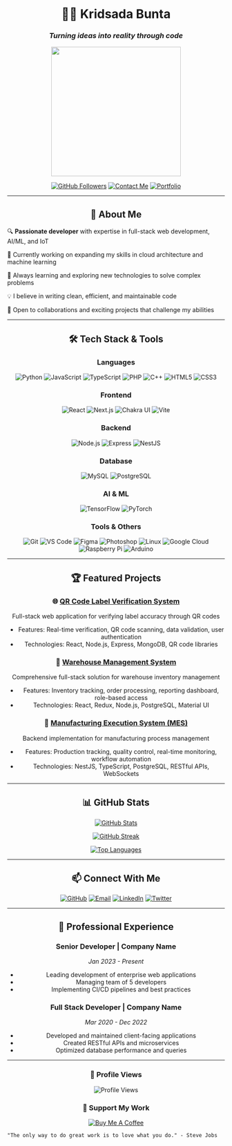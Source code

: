 <div align="center">
  
# 👨‍💻 Kridsada Bunta

### _Turning ideas into reality through code_

<img src="https://files.oaiusercontent.com/file-U659BwSVebEN7aMLfBS0bKrO?se=2024-08-02T09%3A51%3A08Z&sp=r&sv=2023-11-03&sr=b&rscc=max-age%3D604800%2C%20immutable%2C%20private&rscd=attachment%3B%20filename%3Da47b2684-4158-45cc-8917-d01c1d4ed9fd.webp&sig=sJJWEvp9KoBKTG8jPb4ybYYPcGyDkTjaPoWS1YW5%2Bus%3D" width="300" />

[![GitHub Followers](https://img.shields.io/github/followers/kridsadaa?logo=github&style=for-the-badge&color=0891b2&labelColor=1c1917)](https://github.com/kridsadaa)
[![Contact Me](https://img.shields.io/badge/-Contact%20Me-EA4335?style=for-the-badge&logo=gmail&logoColor=white)](mailto:kridsadabunta@gmail.com)
[![Portfolio](https://img.shields.io/badge/-Portfolio-6366F1?style=for-the-badge&logo=react&logoColor=white)](https://github.com/kridsadaa)

</div>

---

<div align="center">

## 🚀 About Me

</div>

🔍 **Passionate developer** with expertise in full-stack web development, AI/ML, and IoT

💼 Currently working on expanding my skills in cloud architecture and machine learning

🌱 Always learning and exploring new technologies to solve complex problems

💡 I believe in writing clean, efficient, and maintainable code

🤝 Open to collaborations and exciting projects that challenge my abilities

---

<div align="center">

## 🛠️ Tech Stack & Tools

### Languages
![Python](https://img.shields.io/badge/-Python-3776AB?style=flat-square&logo=python&logoColor=white)
![JavaScript](https://img.shields.io/badge/-JavaScript-F7DF1E?style=flat-square&logo=javascript&logoColor=black)
![TypeScript](https://img.shields.io/badge/-TypeScript-3178C6?style=flat-square&logo=typescript&logoColor=white)
![PHP](https://img.shields.io/badge/-PHP-777BB4?style=flat-square&logo=php&logoColor=white)
![C++](https://img.shields.io/badge/-C++-00599C?style=flat-square&logo=cplusplus&logoColor=white)
![HTML5](https://img.shields.io/badge/-HTML5-E34F26?style=flat-square&logo=html5&logoColor=white)
![CSS3](https://img.shields.io/badge/-CSS3-1572B6?style=flat-square&logo=css3&logoColor=white)

### Frontend
![React](https://img.shields.io/badge/-React-61DAFB?style=flat-square&logo=react&logoColor=black)
![Next.js](https://img.shields.io/badge/-Next.js-000000?style=flat-square&logo=nextdotjs&logoColor=white)
![Chakra UI](https://img.shields.io/badge/-Chakra_UI-319795?style=flat-square&logo=chakraui&logoColor=white)
![Vite](https://img.shields.io/badge/-Vite-646CFF?style=flat-square&logo=vite&logoColor=white)

### Backend
![Node.js](https://img.shields.io/badge/-Node.js-339933?style=flat-square&logo=nodedotjs&logoColor=white)
![Express](https://img.shields.io/badge/-Express-000000?style=flat-square&logo=express&logoColor=white)
![NestJS](https://img.shields.io/badge/-NestJS-E0234E?style=flat-square&logo=nestjs&logoColor=white)

### Database
![MySQL](https://img.shields.io/badge/-MySQL-4479A1?style=flat-square&logo=mysql&logoColor=white)
![PostgreSQL](https://img.shields.io/badge/-PostgreSQL-4169E1?style=flat-square&logo=postgresql&logoColor=white)

### AI & ML
![TensorFlow](https://img.shields.io/badge/-TensorFlow-FF6F00?style=flat-square&logo=tensorflow&logoColor=white)
![PyTorch](https://img.shields.io/badge/-PyTorch-EE4C2C?style=flat-square&logo=pytorch&logoColor=white)

### Tools & Others
![Git](https://img.shields.io/badge/-Git-F05032?style=flat-square&logo=git&logoColor=white)
![VS Code](https://img.shields.io/badge/-VS_Code-007ACC?style=flat-square&logo=visualstudiocode&logoColor=white)
![Figma](https://img.shields.io/badge/-Figma-F24E1E?style=flat-square&logo=figma&logoColor=white)
![Photoshop](https://img.shields.io/badge/-Photoshop-31A8FF?style=flat-square&logo=adobephotoshop&logoColor=white)
![Linux](https://img.shields.io/badge/-Linux-FCC624?style=flat-square&logo=linux&logoColor=black)
![Google Cloud](https://img.shields.io/badge/-Google_Cloud-4285F4?style=flat-square&logo=googlecloud&logoColor=white)
![Raspberry Pi](https://img.shields.io/badge/-Raspberry_Pi-A22846?style=flat-square&logo=raspberrypi&logoColor=white)
![Arduino](https://img.shields.io/badge/-Arduino-00979D?style=flat-square&logo=arduino&logoColor=white)

</div>

---

<div align="center">

## 🏆 Featured Projects

### 🌐 [QR Code Label Verification System](https://github.com/kridsadaa)
Full-stack web application for verifying label accuracy through QR codes
- Features: Real-time verification, QR code scanning, data validation, user authentication
- Technologies: React, Node.js, Express, MongoDB, QR code libraries

### 🤖 [Warehouse Management System](https://github.com/kridsadaa)
Comprehensive full-stack solution for warehouse inventory management
- Features: Inventory tracking, order processing, reporting dashboard, role-based access
- Technologies: React, Redux, Node.js, PostgreSQL, Material UI

### 🔧 [Manufacturing Execution System (MES)](https://github.com/kridsadaa)
Backend implementation for manufacturing process management
- Features: Production tracking, quality control, real-time monitoring, workflow automation
- Technologies: NestJS, TypeScript, PostgreSQL, RESTful APIs, WebSockets

</div>

---

<div align="center">

## 📊 GitHub Stats

[![GitHub Stats](https://github-readme-stats.vercel.app/api?username=kridsadaa&show_icons=true&hide=&count_private=true&title_color=0891b2&text_color=ffffff&icon_color=0891b2&bg_color=1c1917&hide_border=true&show_icons=true)](http://www.github.com/kridsadaa)

[![GitHub Streak](https://github-readme-streak-stats.herokuapp.com/?user=kridsadaa&stroke=ffffff&background=1c1917&ring=0891b2&fire=0891b2&currStreakNum=ffffff&currStreakLabel=0891b2&sideNums=ffffff&sideLabels=ffffff&dates=ffffff&hide_border=true)](http://www.github.com/kridsadaa)

[![Top Languages](https://github-readme-stats.vercel.app/api/top-langs/?username=kridsadaa&langs_count=10&title_color=0891b2&text_color=ffffff&icon_color=0891b2&bg_color=1c1917&hide_border=true&locale=en&custom_title=Top%20Languages)](https://github.com/kridsadaa)

</div>

---

<div align="center">

## 📫 Connect With Me

[![GitHub](https://img.shields.io/badge/GitHub-100000?style=for-the-badge&logo=github&logoColor=white)](https://github.com/kridsadaa)
[![Email](https://img.shields.io/badge/Email-EA4335?style=for-the-badge&logo=gmail&logoColor=white)](mailto:kridsadabunta@gmail.com)
[![LinkedIn](https://img.shields.io/badge/LinkedIn-0077B5?style=for-the-badge&logo=linkedin&logoColor=white)](https://github.com/kridsadaa)
[![Twitter](https://img.shields.io/badge/Twitter-1DA1F2?style=for-the-badge&logo=twitter&logoColor=white)](https://github.com/kridsadaa)

</div>

---

<div align="center">

## 💼 Professional Experience

### Senior Developer | Company Name
*Jan 2023 - Present*
- Leading development of enterprise web applications
- Managing team of 5 developers
- Implementing CI/CD pipelines and best practices

### Full Stack Developer | Company Name
*Mar 2020 - Dec 2022*
- Developed and maintained client-facing applications
- Created RESTful APIs and microservices
- Optimized database performance and queries

</div>

---

<div align="center">

### 👀 Profile Views

![Profile Views](https://komarev.com/ghpvc/?username=kridsadaa&color=0891b2&style=flat-square)

### 💖 Support My Work

[![Buy Me A Coffee](https://img.shields.io/badge/Buy_Me_A_Coffee-FFDD00?style=for-the-badge&logo=buy-me-a-coffee&logoColor=black)](https://github.com/kridsadaa)

</div>

```
"The only way to do great work is to love what you do." - Steve Jobs
```
